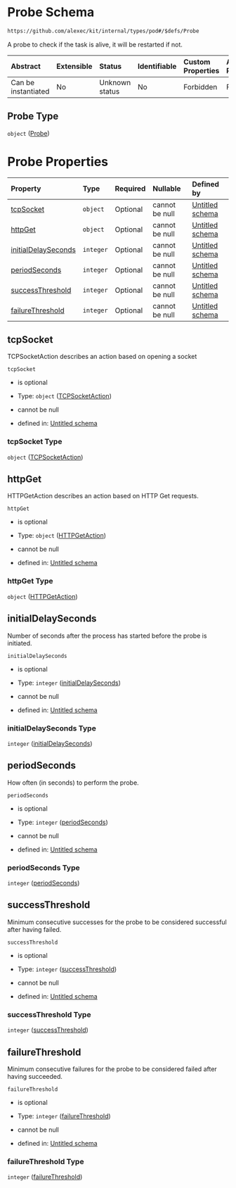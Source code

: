 # Probe Schema

```txt
https://github.com/alexec/kit/internal/types/pod#/$defs/Probe
```

A probe to check if the task is alive, it will be restarted if not.

| Abstract            | Extensible | Status         | Identifiable | Custom Properties | Additional Properties | Access Restrictions | Defined In                                                            |
| :------------------ | :--------- | :------------- | :----------- | :---------------- | :-------------------- | :------------------ | :-------------------------------------------------------------------- |
| Can be instantiated | No         | Unknown status | No           | Forbidden         | Forbidden             | none                | [pod.schema.json\*](../../out/pod.schema.json "open original schema") |

## Probe Type

`object` ([Probe](pod-defs-probe.md))

# Probe Properties

| Property                                    | Type      | Required | Nullable       | Defined by                                                                                                                                                         |
| :------------------------------------------ | :-------- | :------- | :------------- | :----------------------------------------------------------------------------------------------------------------------------------------------------------------- |
| [tcpSocket](#tcpsocket)                     | `object`  | Optional | cannot be null | [Untitled schema](pod-defs-tcpsocketaction.md "https://github.com/alexec/kit/internal/types/pod#/$defs/Probe/properties/tcpSocket")                                |
| [httpGet](#httpget)                         | `object`  | Optional | cannot be null | [Untitled schema](pod-defs-httpgetaction.md "https://github.com/alexec/kit/internal/types/pod#/$defs/Probe/properties/httpGet")                                    |
| [initialDelaySeconds](#initialdelayseconds) | `integer` | Optional | cannot be null | [Untitled schema](pod-defs-probe-properties-initialdelayseconds.md "https://github.com/alexec/kit/internal/types/pod#/$defs/Probe/properties/initialDelaySeconds") |
| [periodSeconds](#periodseconds)             | `integer` | Optional | cannot be null | [Untitled schema](pod-defs-probe-properties-periodseconds.md "https://github.com/alexec/kit/internal/types/pod#/$defs/Probe/properties/periodSeconds")             |
| [successThreshold](#successthreshold)       | `integer` | Optional | cannot be null | [Untitled schema](pod-defs-probe-properties-successthreshold.md "https://github.com/alexec/kit/internal/types/pod#/$defs/Probe/properties/successThreshold")       |
| [failureThreshold](#failurethreshold)       | `integer` | Optional | cannot be null | [Untitled schema](pod-defs-probe-properties-failurethreshold.md "https://github.com/alexec/kit/internal/types/pod#/$defs/Probe/properties/failureThreshold")       |

## tcpSocket

TCPSocketAction describes an action based on opening a socket

`tcpSocket`

*   is optional

*   Type: `object` ([TCPSocketAction](pod-defs-tcpsocketaction.md))

*   cannot be null

*   defined in: [Untitled schema](pod-defs-tcpsocketaction.md "https://github.com/alexec/kit/internal/types/pod#/$defs/Probe/properties/tcpSocket")

### tcpSocket Type

`object` ([TCPSocketAction](pod-defs-tcpsocketaction.md))

## httpGet

HTTPGetAction describes an action based on HTTP Get requests.

`httpGet`

*   is optional

*   Type: `object` ([HTTPGetAction](pod-defs-httpgetaction.md))

*   cannot be null

*   defined in: [Untitled schema](pod-defs-httpgetaction.md "https://github.com/alexec/kit/internal/types/pod#/$defs/Probe/properties/httpGet")

### httpGet Type

`object` ([HTTPGetAction](pod-defs-httpgetaction.md))

## initialDelaySeconds

Number of seconds after the process has started before the probe is initiated.

`initialDelaySeconds`

*   is optional

*   Type: `integer` ([initialDelaySeconds](pod-defs-probe-properties-initialdelayseconds.md))

*   cannot be null

*   defined in: [Untitled schema](pod-defs-probe-properties-initialdelayseconds.md "https://github.com/alexec/kit/internal/types/pod#/$defs/Probe/properties/initialDelaySeconds")

### initialDelaySeconds Type

`integer` ([initialDelaySeconds](pod-defs-probe-properties-initialdelayseconds.md))

## periodSeconds

How often (in seconds) to perform the probe.

`periodSeconds`

*   is optional

*   Type: `integer` ([periodSeconds](pod-defs-probe-properties-periodseconds.md))

*   cannot be null

*   defined in: [Untitled schema](pod-defs-probe-properties-periodseconds.md "https://github.com/alexec/kit/internal/types/pod#/$defs/Probe/properties/periodSeconds")

### periodSeconds Type

`integer` ([periodSeconds](pod-defs-probe-properties-periodseconds.md))

## successThreshold

Minimum consecutive successes for the probe to be considered successful after having failed.

`successThreshold`

*   is optional

*   Type: `integer` ([successThreshold](pod-defs-probe-properties-successthreshold.md))

*   cannot be null

*   defined in: [Untitled schema](pod-defs-probe-properties-successthreshold.md "https://github.com/alexec/kit/internal/types/pod#/$defs/Probe/properties/successThreshold")

### successThreshold Type

`integer` ([successThreshold](pod-defs-probe-properties-successthreshold.md))

## failureThreshold

Minimum consecutive failures for the probe to be considered failed after having succeeded.

`failureThreshold`

*   is optional

*   Type: `integer` ([failureThreshold](pod-defs-probe-properties-failurethreshold.md))

*   cannot be null

*   defined in: [Untitled schema](pod-defs-probe-properties-failurethreshold.md "https://github.com/alexec/kit/internal/types/pod#/$defs/Probe/properties/failureThreshold")

### failureThreshold Type

`integer` ([failureThreshold](pod-defs-probe-properties-failurethreshold.md))
